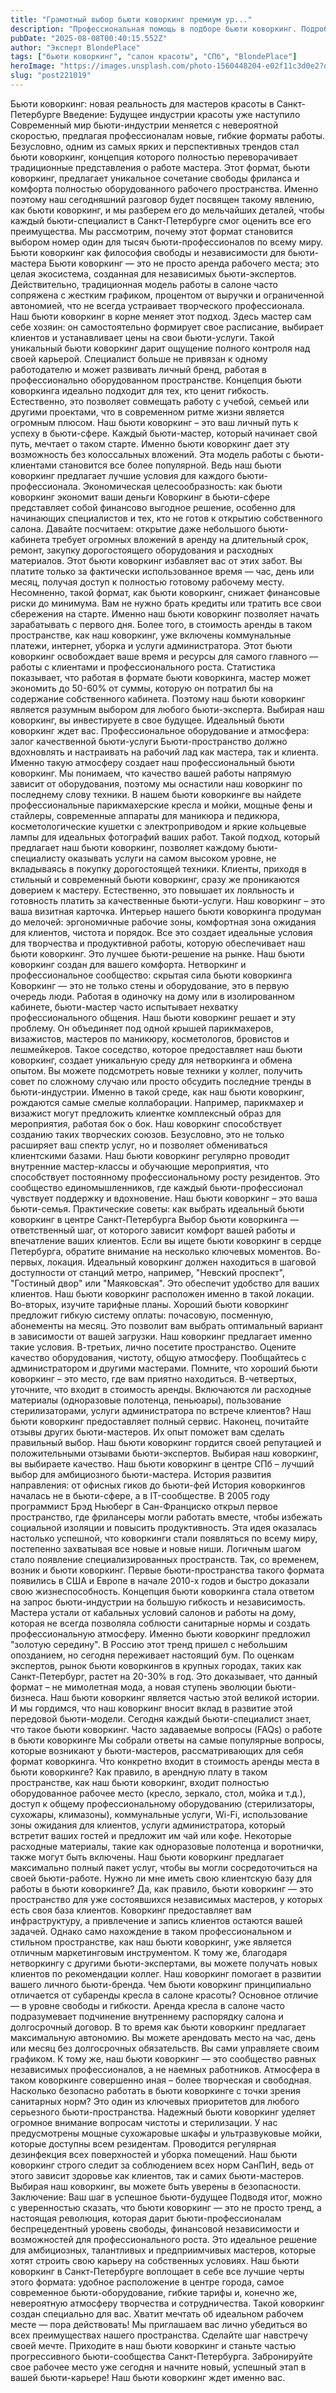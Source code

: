 ```yaml
---
title: "Грамотный выбор бьюти коворкинг премиум ур..."
description: "Профессиональная помощь в подборе бьюти коворкинг. Подробный анализ всех нюансов и особенностей. Получите персональные рекомендации от экспертов BlondePlace"
pubDate: "2025-08-08T00:40:15.552Z"
author: "Эксперт BlondePlace"
tags: ["бьюти коворкинг", "салон красоты", "СПб", "BlondePlace"]
heroImage: "https://images.unsplash.com/photo-1560448204-e02f11c3d0e2?q=80&w=800&auto=format&fit=crop"
slug: "post221019"
---
```


Бьюти коворкинг: новая реальность для мастеров красоты в Санкт-Петербурге Введение: Будущее индустрии красоты уже наступило Современный мир бьюти-индустрии меняется с невероятной скоростью, предлагая профессионалам новые, гибкие форматы работы. Безусловно, одним из самых ярких и перспективных трендов стал бьюти коворкинг, концепция которого полностью переворачивает традиционные представления о работе мастера. Этот формат, бьюти коворкинг, предлагает уникальное сочетание свободы фриланса и комфорта полностью оборудованного рабочего пространства. Именно поэтому наш сегодняшний разговор будет посвящен такому явлению, как бьюти коворкинг, и мы разберем его до мельчайших деталей, чтобы каждый бьюти-специалист в Санкт-Петербурге смог оценить все его преимущества. Мы рассмотрим, почему этот формат становится выбором номер один для тысяч бьюти-профессионалов по всему миру. Бьюти коворкинг как философия свободы и независимости для бьюти-мастера Бьюти коворкинг — это не просто аренда рабочего места; это целая экосистема, созданная для независимых бьюти-экспертов. Действительно, традиционная модель работы в салоне часто сопряжена с жестким графиком, процентом от выручки и ограниченной автономией, что не всегда устраивает творческого профессионала. Наш бьюти коворкинг в корне меняет этот подход. Здесь мастер сам себе хозяин: он самостоятельно формирует свое расписание, выбирает клиентов и устанавливает цены на свои бьюти-услуги. Такой уникальный бьюти коворкинг дарит ощущение полного контроля над своей карьерой. Специалист больше не привязан к одному работодателю и может развивать личный бренд, работая в профессионально оборудованном пространстве. Концепция бьюти коворкинга идеально подходит для тех, кто ценит гибкость. Естественно, это позволяет совмещать работу с учебой, семьей или другими проектами, что в современном ритме жизни является огромным плюсом. Наш бьюти коворкинг – это ваш личный путь к успеху в бьюти-сфере. Каждый бьюти-мастер, который начинает свой путь, мечтает о таком старте. Именно бьюти коворкинг дает эту возможность без колоссальных вложений. Эта модель работы с бьюти-клиентами становится все более популярной. Ведь наш бьюти коворкинг предлагает лучшие условия для каждого бьюти-профессионала. Экономическая целесообразность: как бьюти коворкинг экономит ваши деньги Коворкинг в бьюти-сфере представляет собой финансово выгодное решение, особенно для начинающих специалистов и тех, кто не готов к открытию собственного салона. Давайте посчитаем: открытие даже небольшого бьюти-кабинета требует огромных вложений в аренду на длительный срок, ремонт, закупку дорогостоящего оборудования и расходных материалов. Этот бьюти коворкинг избавляет вас от этих забот. Вы платите только за фактически использованное время — час, день или месяц, получая доступ к полностью готовому рабочему месту. Несомненно, такой формат, как бьюти коворкинг, снижает финансовые риски до минимума. Вам не нужно брать кредиты или тратить все свои сбережения на старте. Именно наш бьюти коворкинг позволяет начать зарабатывать с первого дня. Более того, в стоимость аренды в таком пространстве, как наш коворкинг, уже включены коммунальные платежи, интернет, уборка и услуги администратора. Этот бьюти коворкинг освобождает ваше время и ресурсы для самого главного — работы с клиентами и профессионального роста. Статистика показывает, что работая в формате бьюти коворкинга, мастер может экономить до 50-60% от суммы, которую он потратил бы на содержание собственного кабинета. Поэтому наш бьюти коворкинг является разумным выбором для любого бьюти-эксперта. Выбирая наш коворкинг, вы инвестируете в свое будущее. Идеальный бьюти коворкинг ждет вас. Профессиональное оборудование и атмосфера: залог качественной бьюти-услуги Бьюти-пространство должно вдохновлять и настраивать на рабочий лад как мастера, так и клиента. Именно такую атмосферу создает наш профессиональный бьюти коворкинг. Мы понимаем, что качество вашей работы напрямую зависит от оборудования, поэтому мы оснастили наш коворкинг по последнему слову техники. В нашем бьюти коворкинге вы найдете профессиональные парикмахерские кресла и мойки, мощные фены и стайлеры, современные аппараты для маникюра и педикюра, косметологические кушетки с электроприводом и яркие кольцевые лампы для идеальных фотографий ваших работ. Такой подход, который предлагает наш бьюти коворкинг, позволяет каждому бьюти-специалисту оказывать услуги на самом высоком уровне, не вкладываясь в покупку дорогостоящей техники. Клиенты, приходя в стильный и современный бьюти коворкинг, сразу же проникаются доверием к мастеру. Естественно, это повышает их лояльность и готовность платить за качественные бьюти-услуги. Наш коворкинг – это ваша визитная карточка. Интерьер нашего бьюти коворкинга продуман до мелочей: эргономичные рабочие зоны, комфортная зона ожидания для клиентов, чистота и порядок. Все это создает идеальные условия для творчества и продуктивной работы, которую обеспечивает наш бьюти коворкинг. Это лучшее бьюти-решение на рынке. Наш бьюти коворкинг создан для вашего комфорта. Нетворкинг и профессиональное сообщество: скрытая сила бьюти коворкинга Коворкинг — это не только стены и оборудование, это в первую очередь люди. Работая в одиночку на дому или в изолированном кабинете, бьюти-мастер часто испытывает нехватку профессионального общения. Наш бьюти коворкинг решает и эту проблему. Он объединяет под одной крышей парикмахеров, визажистов, мастеров по маникюру, косметологов, бровистов и лешмейкеров. Такое соседство, которое предоставляет наш бьюти коворкинг, создает уникальную среду для нетворкинга и обмена опытом. Вы можете подсмотреть новые техники у коллег, получить совет по сложному случаю или просто обсудить последние тренды в бьюти-индустрии. Именно в такой среде, как наш бьюти коворкинг, рождаются самые смелые коллаборации. Например, парикмахер и визажист могут предложить клиентке комплексный образ для мероприятия, работая бок о бок. Наш коворкинг способствует созданию таких творческих союзов. Безусловно, это не только расширяет ваш спектр услуг, но и позволяет обмениваться клиентскими базами. Наш бьюти коворкинг регулярно проводит внутренние мастер-классы и обучающие мероприятия, что способствует постоянному профессиональному росту резидентов. Это сообщество единомышленников, где каждый бьюти-профессионал чувствует поддержку и вдохновение. Наш бьюти коворкинг – это ваша бьюти-семья. Практические советы: как выбрать идеальный бьюти коворкинг в центре Санкт-Петербурга Выбор бьюти коворкинга — ответственный шаг, от которого зависит комфорт вашей работы и впечатление ваших клиентов. Если вы ищете бьюти коворкинг в сердце Петербурга, обратите внимание на несколько ключевых моментов. Во-первых, локация. Идеальный коворкинг должен находиться в шаговой доступности от станций метро, например, "Невский проспект", "Гостиный двор" или "Маяковская". Это обеспечит удобство для ваших клиентов. Наш бьюти коворкинг расположен именно в такой локации. Во-вторых, изучите тарифные планы. Хороший бьюти коворкинг предложит гибкую систему оплаты: почасовую, посменную, абонементы на месяц. Это позволит вам выбрать оптимальный вариант в зависимости от вашей загрузки. Наш коворкинг предлагает именно такие условия. В-третьих, лично посетите пространство. Оцените качество оборудования, чистоту, общую атмосферу. Пообщайтесь с администратором и другими мастерами. Помните, что хороший бьюти коворкинг – это место, где вам приятно находиться. В-четвертых, уточните, что входит в стоимость аренды. Включаются ли расходные материалы (одноразовые полотенца, пеньюары), пользование стерилизаторами, услуги администратора по встрече клиентов? Наш бьюти коворкинг предоставляет полный сервис. Наконец, почитайте отзывы других бьюти-мастеров. Их опыт поможет вам сделать правильный выбор. Наш бьюти коворкинг гордится своей репутацией и положительными отзывами бьюти-экспертов. Выбирая наш коворкинг, вы выбираете качество. Наш бьюти коворкинг в центре СПб – лучший выбор для амбициозного бьюти-мастера. История развития направления: от офисных гиков до бьюти-фей История коворкингов началась не в бьюти-сфере, а в IT-сообществе. В 2005 году программист Брэд Ньюберг в Сан-Франциско открыл первое пространство, где фрилансеры могли работать вместе, чтобы избежать социальной изоляции и повысить продуктивность. Эта идея оказалась настолько успешной, что коворкинги стали появляться по всему миру, постепенно захватывая все новые и новые ниши. Логичным шагом стало появление специализированных пространств. Так, со временем, возник и бьюти коворкинг. Первые бьюти-пространства такого формата появились в США и Европе в начале 2010-х годов и быстро доказали свою жизнеспособность. Концепция бьюти коворкинга стала ответом на запрос бьюти-индустрии на большую гибкость и независимость. Мастера устали от кабальных условий салонов и работы на дому, которая не всегда позволяла соблюсти санитарные нормы и создать профессиональную атмосферу. Именно бьюти коворкинг предложил "золотую середину". В Россию этот тренд пришел с небольшим опозданием, но сегодня переживает настоящий бум. По оценкам экспертов, рынок бьюти коворкингов в крупных городах, таких как Санкт-Петербург, растет на 20-30% в год. Это доказывает, что данный формат – не мимолетная мода, а новая ступень эволюции бьюти-бизнеса. Наш бьюти коворкинг является частью этой великой истории. И мы гордимся, что наш коворкинг вносит вклад в развитие этой передовой бьюти-модели. Сегодня каждый бьюти-специалист знает, что такое бьюти коворкинг. Часто задаваемые вопросы (FAQs) о работе в бьюти коворкинге Мы собрали ответы на самые популярные вопросы, которые возникают у бьюти-мастеров, рассматривающих для себя формат коворкинга. Что конкретно входит в стоимость аренды места в бьюти коворкинге? Как правило, в арендную плату в таком пространстве, как наш бьюти коворкинг, входит полностью оборудованное рабочее место (кресло, зеркало, стол, мойка и т.д.), доступ к общему профессиональному оборудованию (стерилизаторы, сухожары, климазоны), коммунальные услуги, Wi-Fi, использование зоны ожидания для клиентов, услуги администратора, который встретит ваших гостей и предложит им чай или кофе. Некоторые расходные материалы, такие как одноразовые полотенца и воротнички, также могут быть включены. Наш бьюти коворкинг предлагает максимально полный пакет услуг, чтобы вы могли сосредоточиться на своей бьюти-работе. Нужно ли мне иметь свою клиентскую базу для работы в бьюти коворкинге? Да, как правило, бьюти коворкинг — это пространство для уже состоявшихся независимых мастеров, у которых есть своя база клиентов. Коворкинг предоставляет вам инфраструктуру, а привлечение и запись клиентов остаются вашей задачей. Однако само нахождение в таком профессиональном и стильном пространстве, как наш бьюти коворкинг, уже является отличным маркетинговым инструментом. К тому же, благодаря нетворкингу с другими бьюти-экспертами, вы можете получать новых клиентов по рекомендации коллег. Наш коворкинг помогает в развитии вашего личного бьюти-бренда. Чем бьюти коворкинг принципиально отличается от субаренды кресла в салоне красоты? Основное отличие — в уровне свободы и гибкости. Аренда кресла в салоне часто подразумевает подчинение внутреннему распорядку салона и долгосрочный договор. В то время как бьюти коворкинг предлагает максимальную автономию. Вы можете арендовать место на час, день или месяц без долгосрочных обязательств. Вы сами управляете своим графиком. К тому же, наш бьюти коворкинг — это сообщество равных независимых профессионалов, а не наемных работников. Атмосфера в таком коворкинге совершенно иная – более творческая и свободная. Насколько безопасно работать в бьюти коворкинге с точки зрения санитарных норм? Это один из ключевых приоритетов для любого серьезного бьюти-пространства. Надежный бьюти коворкинг уделяет огромное внимание вопросам чистоты и стерилизации. У нас предусмотрены мощные сухожаровые шкафы и ультразвуковые мойки, которые доступны всем резидентам. Проводится регулярная дезинфекция всех поверхностей и уборка помещений. Наш бьюти коворкинг строго следит за соблюдением всех норм СанПиН, ведь от этого зависит здоровье как клиентов, так и самих бьюти-мастеров. Выбирая наш коворкинг, вы можете быть уверены в безопасности. Заключение: Ваш шаг в успешное бьюти-будущее Подводя итог, можно с уверенностью сказать, что бьюти коворкинг — это не просто тренд, а настоящая революция, которая дарит бьюти-профессионалам беспрецедентный уровень свободы, финансовой независимости и возможностей для профессионального роста. Это идеальное решение для амбициозных, талантливых и предприимчивых мастеров, которые хотят строить свою карьеру на собственных условиях. Наш бьюти коворкинг в Санкт-Петербурге воплощает в себе все лучшие черты этого формата: удобное расположение в центре города, самое современное бьюти-оборудование, гибкие тарифы и, конечно же, невероятную атмосферу творчества и сотрудничества. Такой коворкинг создан специально для вас. Хватит мечтать об идеальном рабочем месте — пора действовать! Мы приглашаем вас лично убедиться во всех преимуществах нашего пространства. Сделайте шаг навстречу своей мечте. Приходите в наш бьюти коворкинг и станьте частью прогрессивного бьюти-сообщества Санкт-Петербурга. Забронируйте свое рабочее место уже сегодня и начните новый, успешный этап в вашей бьюти-карьере! Наш бьюти коворкинг ждет именно вас.